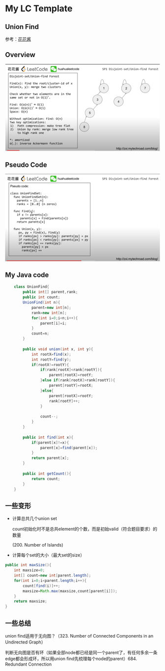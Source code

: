 # My LC Template

## Union Find

参考：[花花酱](https://www.youtube.com/watch?v=VJnUwsE4fWA&t=791s)

## Overview

![union find overview](uf-overview.png)

## Pseudo Code

![pesudo code](uf-pseudo-code.png)

## My Java code

```java
    class UnionFind{
        public int[] parent,rank;
        public int count;
        UnionFind(int n){
            parent=new int[n];
            rank=new int[n];
            for(int i=0;i<n;i++){
                parent[i]=i;
            }
            count=n;
        }
        
        public void union(int x, int y){
            int rootX=find(x);
            int rootY=find(y);
            if(rootX!=rootY){
                if(rank[rootX]<rank[rootY]){
                    parent[rootX]=rootY;
                }else if(rank[rootX]>rank[rootY]){
                    parent[rootY]=rootX;
                }else{
                    parent[rootX]=rootY;
                    rank[rootY]++;
                }
                
                count--;
            }
        }
        
        public int find(int x){
            if(parent[x]!=x){
                parent[x]=find(parent[x]);
            }
            return parent[x];
        }
        
        public int getCount(){
            return count;
        }
    }
```

## 一些变形

- 计算总共几个union set

  count初始化时不是总共element的个数，而是初始valid（符合题目要求）的数量
  
  (200. Number of Islands)
  
- 计算每个set的大小（最大set的size）

```java
public int maxSize(){
    int maxsize=0;
    int[] count=new int[parent.length];
    for(int i=0;i<parent.length;i++){
        count[find(i)]++;
        maxsize=Math.max(maxsize,count[parent[i]]);
    }
    return maxsize;
}
```

## 一些总结

union find适用于无向图？（323. Number of Connected Components in an Undirected Graph）

判断无向图是否有环（如果全部node都已经是同一个parent了，有任何多余一条edge都会形成环，所以用union find先梳理每个node的parent）684. Redundant Connection
